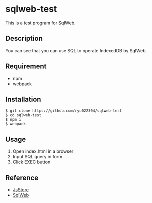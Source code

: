 sqlweb-test
====
This is a test program for SqlWeb.

## Description
You can see that you can use SQL to operate IndexedDB by SqlWeb.

## Requirement
* npm
* webpack

## Installation
```
$ git clone https://github.com/ryu022304/sqlweb-test
$ cd sqlweb-test
$ npm i
$ webpack
```

## Usage
1. Open index.html in a browser
2. Input SQL query in form
3. Click EXEC button

## Reference
* [JsStore](http://jsstore.net/)
* [SqlWeb](https://github.com/ujjwalguptaofficial/sqlweb)